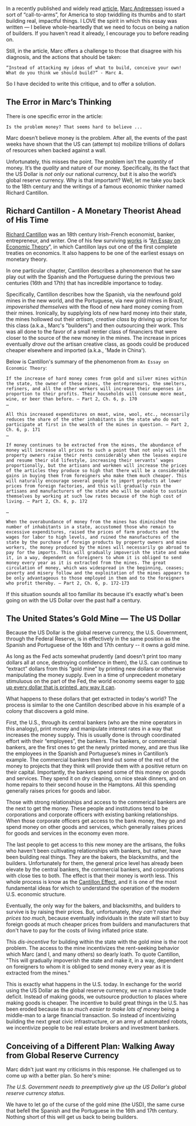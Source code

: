 In a recently published and widely read [article](https://a16z.com/2020/04/18/its-time-to-build/), [Marc Andreessen](https://twitter.com/pmarca) issued a sort of “call-to-arms”, for America to stop twiddling its thumbs and to start building real, impactful things. I LOVE the spirit in which this essay was written — I believe whole-heartedly that we need to focus on being a nation of builders. If you haven't read it already, I encourage you to before reading on.

Still, in the article, Marc offers a challenge to those that disagree with his diagnosis, and the actions that should be taken:

```
“Instead of attacking my ideas of what to build, conceive your own! What do you think we should build?” - Marc A.
```

So I have decided to write this critique, and to offer a solution.

## The Error in Marc’s Thinking

There is one specific error in the article:
```
Is the problem money? That seems hard to believe ...
```

Marc doesn’t believe money is the problem. After all, the events of the past weeks have shown that the US can (attempt to) mobilize trillions of dollars of resources when backed against a wall.

Unfortunately, this misses the point. The problem isn’t the _quantity_ of money. It’s the _quality_ and nature of our money. Specifically, its the fact that the US Dollar is _not only_ our national currency, but it is also the world’s global reserve currency. Why is that important? Well, let me take you back to the 18th century and the writings of a famous economic thinker named Richard Cantillon.

## Richard Cantillon - A Monetary Theorist Ahead of His Time

[Richard Cantillon](https://en.wikipedia.org/wiki/Richard_Cantillon) was an 18th century Irish-French economist, banker, entrepreneur, and writer. One of his few surviving [works](https://mises.org/library/essay-economic-theory-0) is “[An Essay on Economic Theory](https://mises.org/library/essay-economic-theory-0)”, in which Cantillon lays out one of the first complete treaties on economics. It also happens to be one of the earliest essays on monetary theory.

In one particular chapter, Cantillon describes a phenomenon that he saw play out with the Spanish and the Portuguese during the previous two centuries (16th and 17th) that has incredible importance to today. 

Specifically, Cantillon describes how the Spanish, via the newfound gold mines in the new world, and the Portuguese, via new gold mines in Brazil, _impoverished themselves_ with the flood of new hard money coming from their mines. Ironically, by supplying lots of new hard money into their state, the mines hollowed out their  _artisan, creative class_ by driving up prices for this class (a.k.a., Marc's "builders") and then outsourcing their work. This was all done to the favor of a small rentier class of financiers that were closer to the source of the new money in the mines. The increase in prices eventually _drove out_ the artisan creative class, as goods could be produced cheaper elsewhere and imported (a.k.a., 'Made in China').

Below is Cantillon's summary of the phenomenon from `An Essay on Economic Theory`:

```
If the increase of hard money comes from gold and silver mines within the state, the owner of these mines, the entrepreneurs, the smelters, refiners, and all the other workers will increase their expenses in proportion to their profits. Their households will consume more meat, wine, or beer than before. — Part 2, Ch. 6, p. 170
…

All this increased expenditures on meat, wine, wool, etc., necessarily reduces the share of the other inhabitants in the state who do not participate at first in the wealth of the mines in question. — Part 2, Ch. 6, p. 171
…

If money continues to be extracted from the mines, the abundance of money will increase all prices to such a point that not only will the property owners raise their rents considerably when the leases expire and resume their old lifestyle, increasing their servants’ wages proportionally, but the artisans and workmen will increase the prices of the articles they produce so high that there will be a considerable gains in buying them from foreigners who make them much cheaper. This will naturally encourage several people to import products at lower prices from foreign factories, and this will gradually ruin the artisans and manufacturers of the state who will be unable to sustain themselves by working at such low rates because of the high cost of living. — Part 2, Ch. 6, p. 172

…

When the overabundance of money from the mines has diminished the number of inhabitants in a state, accustomed those who remain to excessive expenditures, raised the prices of farm products and the wages for labor to high levels, and ruined the manufactures of the state by the purchase of foreign products by property owners and mine workers, the money produced by the mines will necessarily go abroad to pay for the imports. This will gradually impoverish the state and make it, in a way, dependent on foreigners to whom it is obliged to send money every year as it is extracted from the mines. The great circulation of money, which was widespread in the beginning, ceases; poverty and misery follow and the exploitation of the mines appears to be only advantageous to those employed in them and to the foreigners who profit thereby. — Part 2, Ch. 6, p. 172-173

```
If this situation sounds all too familiar its because it's exactly what's been going on with the US Dollar over the past half a century.

## The United States’s Gold Mine — The US Dollar

Because the US Dollar is the global reserve currency, the U.S. Government, through the Federal Reserve, is in effectively in the same position as the Spanish and Portuguese of the 16th and 17th century -- it owns a gold mine.

As long as the Fed acts somewhat prudently (and doesn't print too many dollars all at once, destroying confidence in them), the U.S. can continue to “extract” dollars from this “gold mine” by printing new dollars or otherwise manipulating the money supply. Even in a time of unprecedent monetary stimuluous on the part of the Fed, the world economy seems eager to [sop up every dollar that is printed, any way it can](https://www.lynalden.com/global-dollar-short-squeeze/).

What happens to these dollars that get extracted in today's world? The process is similar to the one Cantillon described above in his example of a colony that discovers a gold mine.

First, the U.S., through its central bankers (who are the mine operators in this analogy), print money and manipulate interest rates in a way that increases the money supply. This is usually done is through coordinated effort with their “employees”, the bankers. The bankers, or commercial bankers, are the first ones to get the newly printed money, and are thus like the employees in the Spanish and Portuguese’s mines in Cantillon’s example. The commercial bankers then lend out some of the rest of the money to projects that they think will provide them with a positive return on their capital. Importantly, the bankers spend some of this money on goods and services. They spend it on dry cleaning, on nice steak dinners, and on home repairs to their second house in the Hamptons. All this spending generally raises prices for goods and labor.

Those with strong relationships and access to the commerical bankers are the next to get the money. These people and institutions tend to be corporations and corporate officers with existing banking relationships. When those corporate officers get access to the bank money, they go and spend money on other goods and services, which generally raises prices for goods and services in the economy even more.

The last people to get access to this new money are the artisans, the folks who haven't been cultivating relationships with bankers, but rather, have been building real things. They are the bakers, the blacksmiths, and the builders. Unfortunately for them, the general price level has already been elevate by the central bankers, the commercial bankers, and corporations with close ties to both. The effect is that their money is worth less. This whole process is know as the [Cantillon Effect](https://en.wikipedia.org/wiki/Richard_Cantillon#Monetary_theory), and it is one of the most fundamental ideas for which to understand the operation of the modern U.S. economic structure.

Eventually, the only way for the bakers, and blacksmiths, and builders to survive is by raising their prices. But, unfortunately, _they can't raise their prices too much_, because eventually individuals in the state will start to buy foreign goods at much cheaper prices from builders and manufacturers that don't have to pay for the costs of living inflated price state.

This _dis-incentive_ for building within the state with the gold mine is the root problem. The access to the mine incentivizes the rent-seeking behavior which Marc (and I, and many others) so dearly loath. To quote Cantillon, "This will gradually impoverish the state and make it, in a way, dependent on foreigners to whom it is obliged to send money every year as it is extracted from the mines."

This is exactly what happens in the U.S. today. In exchange for the world using the US Dollar as the global reserve currency, we run a massive trade deficit. Instead of making goods, we outsource production to places where making goods is cheaper. The incentive to build great things in the U.S. has been eroded because its _so much easier to make lots of money_ being a middle-man to a large financial transaction. So instead of incentivizing building the next great civic infrastructure, or an army of automated robots, we incentivize people to be real estate brokers and investment bankers.

## Conceiving of a Different Plan: Walking Away from Global Reserve Currency

Marc didn't just want my criticisms in this response. He challenged us to come up with a better plan. So here's mine:

*The U.S. Government needs to preemptively give up the US Dollar's global reserve currency status.*

We have to let go of the curse of the gold mine (the USD), the same curse that befell the Spanish and the Portuguese in the 16th and 17th century. Nothing short of this will get us back to being builders.
